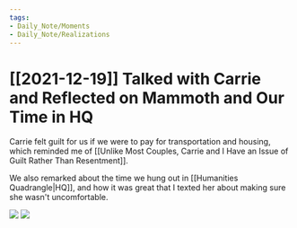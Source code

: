 ```yaml
---
tags:
- Daily_Note/Moments
- Daily_Note/Realizations
---
```


# [[2021-12-19]] Talked with Carrie and Reflected on Mammoth and Our Time in HQ

 

Carrie felt guilt for us if we were to pay for transportation and housing, which reminded me of [[Unlike Most Couples, Carrie and I Have an Issue of Guilt Rather Than Resentment]].

We also remarked about the time we hung out in [[Humanities Quadrangle|HQ]], and how it was great that I texted her about making sure she wasn't uncomfortable.

![](https://i.imgur.com/tmb1UBT.png)
![](https://i.imgur.com/oDMZjEQ.png)